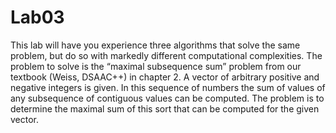 # Lab03

This lab will have you experience three algorithms that solve the same problem, but do so with markedly different computational complexities.
The problem to solve is the “maximal subsequence sum” problem from our textbook (Weiss, DSAAC++) in chapter 2. A vector of arbitrary positive and negative integers is given. In this sequence of numbers the sum of values of any subsequence of contiguous values can be computed. The problem is to determine the maximal sum of this sort that can be computed for the given vector.
